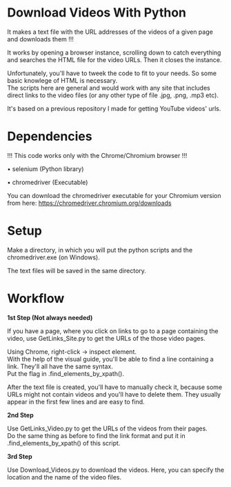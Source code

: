 # Download Videos With Python
It makes a text file with the URL addresses of the videos of a given page and downloads them !!!

It works by opening a browser instance, scrolling down to catch everything and searches the HTML file for the video URLs. Then it closes the instance.

Unfortunately, you'll have to tweek the code to fit to your needs. So some basic knowlege of HTML is necessary.<br /> 
The scripts here are general and would work with any site that includes direct links to the video files (or any other type of file .jpg, .png, .mp3 etc).

It's based on a previous repository I made for getting YouTube videos' urls.

# Dependencies
!!! This code works only with the Chrome/Chromium browser !!!

• selenium (Python library)

• chromedriver (Executable)

You can download the chromedriver executable for your Chromium version from here: https://chromedriver.chromium.org/downloads

# Setup
Make a directory, in which you will put the python scripts and the chromedriver.exe (on Windows).

The text files will be saved in the same directory.

# Workflow
**1st Step (Not always needed)**

If you have a page, where you click on links to go to a page containing the video, use GetLinks_Site.py to get the URLs of the those video pages.

Using Chrome, right-click -> inspect element.<br /> 
With the help of the visual guide, you'll be able to find a line containing a link. They'll all have the same syntax.<br /> 
Put the flag in .find_elements_by_xpath().

After the text file is created, you'll have to manually check it, because some URLs might not contain videos and you'll have to delete them. 
They usually appear in the first few lines and are easy to find.

**2nd Step**

Use GetLinks_Video.py to get the URLs of the videos from their pages.<br /> 
Do the same thing as before to find the link format and put it in .find_elements_by_xpath() of this script.

**3rd Step**

Use Download_Videos.py to download the videos.
Here, you can specify the location and the name of the video files.
